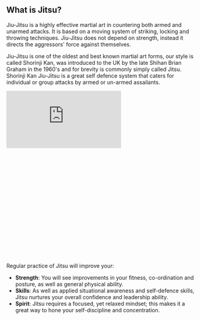 ## What is Jitsu?

Jiu-Jitsu is a highly effective martial art in countering both armed and unarmed attacks. It is based on a moving system of striking, locking and throwing techniques. Jiu-Jitsu does not depend on strength, instead it directs the aggressors' force against themselves.

Jiu-Jitsu is one of the oldest and best known martial art forms, our style is called Shorinji Kan, was introduced to the UK by the late Shihan Brian Graham in the 1960's and for brevity is commonly simply called Jitsu. Shorinji Kan Jiu-Jitsu is a great self defence system that caters for individual or group attacks by armed or un-armed assailants.

<!-- Start Youtube video -->
<div class="row"><div class="column large-6 large-offset-3"><div class="iframe_responsive" style="padding-bottom:56.5%;">
<iframe src="https://www.youtube.com/embed/WFGzOGbekWw?autoplay=1" frameborder="0" allowfullscreen=""></iframe>
</div></div></div>
<!-- End Youtube video -->

Regular practice of Jitsu will improve your:
* **Strength**: You will see improvements in your fitness, co-ordination and posture, as well as general physical ability.
* **Skills**: As well as applied situational awareness and self-defence skills, Jitsu nurtures your overall confidence and leadership ability.
* **Spirit**: Jitsu requires a focused, yet relaxed mindset; this makes it a great way to hone your self-discipline and concentration.
